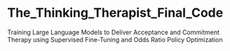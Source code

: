 # The_Thinking_Therapist_Final_Code
Training Large Language Models to Deliver Acceptance and Commitment Therapy using Supervised Fine-Tuning and Odds Ratio Policy Optimization
